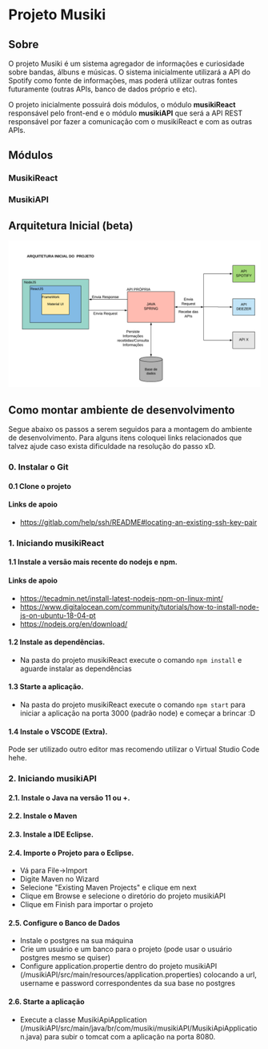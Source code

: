 # Projeto Musiki

## Sobre
O projeto Musiki é um sistema agregador de informações e curiosidade sobre bandas, álbuns e músicas. O sistema inicialmente utilizará a API do Spotify como fonte de informações, mas poderá utilizar outras fontes futuramente (outras APIs, banco de dados próprio e etc).

O projeto inicialmente possuirá dois módulos, o módulo **musikiReact** responsável pelo front-end
e o módulo **musikiAPI** que será a API REST responsável por fazer a comunicação com o musikiReact e com as outras APIs.

## Módulos

### MusikiReact

### MusikiAPI

## Arquitetura Inicial (beta)
![](/img/arquitetura.png)


## Como montar ambiente de desenvolvimento

Segue abaixo os passos a serem seguidos para a montagem do ambiente de desenvolvimento. Para alguns itens coloquei links relacionados que talvez ajude caso exista dificuldade na resolução do passo xD. 

### 0. Instalar o Git


#### 0.1 Clone o projeto
#### Links de apoio
- https://gitlab.com/help/ssh/README#locating-an-existing-ssh-key-pair 

### 1. Iniciando musikiReact

#### 1.1 Instale a versão mais recente do nodejs e npm.
#### Links de apoio
- https://tecadmin.net/install-latest-nodejs-npm-on-linux-mint/
- https://www.digitalocean.com/community/tutorials/how-to-install-node-js-on-ubuntu-18-04-pt
- https://nodejs.org/en/download/

#### 1.2 Instale as dependências.
- Na pasta do projeto musikiReact execute o comando `npm install` e aguarde instalar as dependências

#### 1.3 Starte a aplicação.
- Na pasta do projeto musikiReact execute o comando `npm start` para iniciar a aplicação na porta 3000 (padrão node) e começar a brincar :D

#### 1.4 Instale o VSCODE (Extra).
Pode ser utilizado outro editor mas recomendo utilizar o Virtual Studio Code hehe.

### 2. Iniciando musikiAPI

#### 2.1. Instale o Java na versão 11 ou +.

#### 2.2. Instale o Maven

#### 2.3. Instale a IDE Eclipse.

#### 2.4. Importe o Projeto para o Eclipse.
- Vá para File->Import
- Digite Maven no Wizard
- Selecione "Existing Maven Projects" e clique em next
- Clique em Browse e selecione o diretório do projeto musikiAPI
- Clique em Finish para importar o projeto

#### 2.5. Configure o Banco de Dados
- Instale o postgres na sua máquina 
- Crie um usuário e um banco para o projeto (pode usar o usuário postgres mesmo se quiser)
- Configure application.propertie dentro do projeto musikiAPI (/musikiAPI/src/main/resources/application.properties) colocando a url, username e password correspondentes da sua base no postgres 

#### 2.6. Starte a aplicação
- Execute a classe MusikiApiApplication (/musikiAPI/src/main/java/br/com/musiki/musikiAPI/MusikiApiApplication.java) para subir o tomcat com a aplicação na porta 8080.

